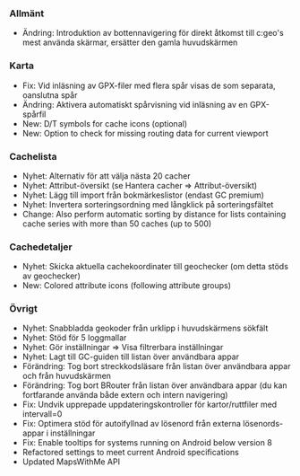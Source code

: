 ### Allmänt
- Ändring: Introduktion av bottennavigering för direkt åtkomst till c:geo's mest använda skärmar, ersätter den gamla huvudskärmen

### Karta
- Fix: Vid inläsning av GPX-filer med flera spår visas de som separata, oanslutna spår
- Ändring: Aktivera automatiskt spårvisning vid inläsning av en GPX-spårfil
- New: D/T symbols for cache icons (optional)
- New: Option to check for missing routing data for current viewport

### Cachelista
- Nyhet: Alternativ för att välja nästa 20 cacher
- Nyhet: Attribut-översikt (se Hantera cacher => Attribut-översikt)
- Nyhet: Lägg till import från bokmärkeslistor (endast GC premium)
- Nyhet: Invertera sorteringsordning med långklick på sorteringsfältet
- Change: Also perform automatic sorting by distance for lists containing cache series with more than 50 caches (up to 500)

### Cachedetaljer
- Nyhet: Skicka aktuella cachekoordinater till geochecker (om detta stöds av geochecker)
- New: Colored attribute icons (following attribute groups)

### Övrigt
- Nyhet: Snabbladda geokoder från urklipp i huvudskärmens sökfält
- Nyhet: Stöd för 5 loggmallar
- Nyhet: Gör inställningar => Visa filtrerbara inställningar
- Nyhet: Lagt till GC-guiden till listan över användbara appar
- Förändring: Tog bort streckkodsläsare från listan över användbara appar och från huvudskärmen
- Förändring: Tog bort BRouter från listan över användbara appar (du kan fortfarande använda både extern och intern navigering)
- Fix: Undvik upprepade uppdateringskontroller för kartor/ruttfiler med intervall=0
- Fix: Optimera stöd för autoifyllnad av lösenord från externa lösenords-appar i inställningar
- Fix: Enable tooltips for systems running on Android below version 8
- Refactored settings to meet current Android specifications
- Updated MapsWithMe API
